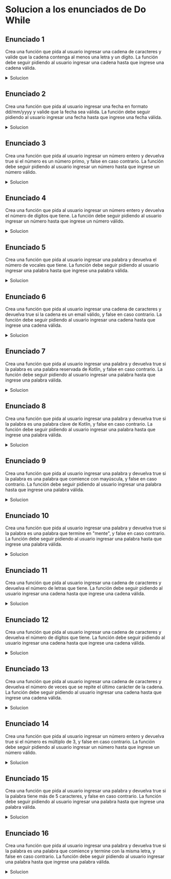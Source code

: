 # Solucion a los enunciados de Do While

## Enunciado 1

Crea una función que pida al usuario ingresar una cadena de caracteres y valide que la cadena contenga al menos una letra y un dígito. La función debe seguir pidiendo al usuario ingresar una cadena hasta que ingrese una cadena válida.

<details>
  <summary>Solucion</summary>
  
  ```kotlin
 
  ```
</details>

## Enunciado 2

Crea una función que pida al usuario ingresar una fecha en formato dd/mm/yyyy y valide que la fecha sea válida. La función debe seguir pidiendo al usuario ingresar una fecha hasta que ingrese una fecha válida.

<details>
  <summary>Solucion</summary>
  
  ```kotlin
 
  ```
</details>

## Enunciado 3

Crea una función que pida al usuario ingresar un número entero y devuelva true si el número es un número primo, y false en caso contrario. La función debe seguir pidiendo al usuario ingresar un número hasta que ingrese un número válido.

<details>
  <summary>Solucion</summary>
  
  ```kotlin
 
  ```
</details>

## Enunciado 4

Crea una función que pida al usuario ingresar un número entero y devuelva el número de dígitos que tiene. La función debe seguir pidiendo al usuario ingresar un número hasta que ingrese un número válido.

<details>
  <summary>Solucion</summary>
  
  ```kotlin
 
  ```
</details>

## Enunciado 5

Crea una función que pida al usuario ingresar una palabra y devuelva el número de vocales que tiene. La función debe seguir pidiendo al usuario ingresar una palabra hasta que ingrese una palabra válida.

<details>
  <summary>Solucion</summary>
  
  ```kotlin
 
  ```
</details>

## Enunciado 6

Crea una función que pida al usuario ingresar una cadena de caracteres y devuelva true si la cadena es un email válido, y false en caso contrario. La función debe seguir pidiendo al usuario ingresar una cadena hasta que ingrese una cadena válida.

<details>
  <summary>Solucion</summary>
  
  ```kotlin
 
  ```
</details>

## Enunciado 7

Crea una función que pida al usuario ingresar una palabra y devuelva true si la palabra es una palabra reservada de Kotlin, y false en caso contrario. La función debe seguir pidiendo al usuario ingresar una palabra hasta que ingrese una palabra válida.

<details>
  <summary>Solucion</summary>
  
  ```kotlin
 
  ```
</details>

## Enunciado 8

Crea una función que pida al usuario ingresar una palabra y devuelva true si la palabra es una palabra clave de Kotlin, y false en caso contrario. La función debe seguir pidiendo al usuario ingresar una palabra hasta que ingrese una palabra válida.

<details>
  <summary>Solucion</summary>
  
  ```kotlin
 
  ```
</details>

## Enunciado 9

Crea una función que pida al usuario ingresar una palabra y devuelva true si la palabra es una palabra que comience con mayúscula, y false en caso contrario. La función debe seguir pidiendo al usuario ingresar una palabra hasta que ingrese una palabra válida.

<details>
  <summary>Solucion</summary>
  
  ```kotlin
 
  ```
</details>

## Enunciado 10

Crea una función que pida al usuario ingresar una palabra y devuelva true si la palabra es una palabra que termine en "mente", y false en caso contrario. La función debe seguir pidiendo al usuario ingresar una palabra hasta que ingrese una palabra válida.

<details>
  <summary>Solucion</summary>
  
  ```kotlin
 
  ```
</details>

## Enunciado 11

Crea una función que pida al usuario ingresar una cadena de caracteres y devuelva el número de letras que tiene. La función debe seguir pidiendo al usuario ingresar una cadena hasta que ingrese una cadena válida.

<details>
  <summary>Solucion</summary>
  
  ```kotlin
 
  ```
</details>

## Enunciado 12

Crea una función que pida al usuario ingresar una cadena de caracteres y devuelva el número de dígitos que tiene. La función debe seguir pidiendo al usuario ingresar una cadena hasta que ingrese una cadena válida.

<details>
  <summary>Solucion</summary>
  
  ```kotlin
 
  ```
</details>

## Enunciado 13

Crea una función que pida al usuario ingresar una cadena de caracteres y devuelva el número de veces que se repite el último carácter de la cadena. La función debe seguir pidiendo al usuario ingresar una cadena hasta que ingrese una cadena válida.

<details>
  <summary>Solucion</summary>
  
  ```kotlin
 
  ```
</details>

## Enunciado 14

Crea una función que pida al usuario ingresar un número entero y devuelva true si el número es múltiplo de 3, y false en caso contrario. La función debe seguir pidiendo al usuario ingresar un número hasta que ingrese un número válido.

<details>
  <summary>Solucion</summary>
  
  ```kotlin
 
  ```
</details>

## Enunciado 15

Crea una función que pida al usuario ingresar una palabra y devuelva true si la palabra tiene más de 5 caracteres, y false en caso contrario. La función debe seguir pidiendo al usuario ingresar una palabra hasta que ingrese una palabra válida.

<details>
  <summary>Solucion</summary>
  
  ```kotlin
 
  ```
</details>

## Enunciado 16

Crea una función que pida al usuario ingresar una palabra y devuelva true si la palabra es una palabra que comience y termine con la misma letra, y false en caso contrario. La función debe seguir pidiendo al usuario ingresar una palabra hasta que ingrese una palabra válida.

<details>
  <summary>Solucion</summary>
  
  ```kotlin
 
  ```
</details>

